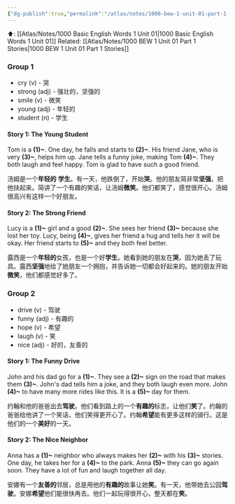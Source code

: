 ```yaml
---
{"dg-publish":true,"permalink":"/atlas/notes/1000-bew-1-unit-01-part-1-stories-cloze-questions/","tags":["BEW","Tuition/English"],"noteIcon":""}
---
```


⬆️: [[Atlas/Notes/1000 Basic English Words 1 Unit 01\|1000 Basic English Words 1 Unit 01]]
Related: [[Atlas/Notes/1000 BEW 1 Unit 01 Part 1 Stories\|1000 BEW 1 Unit 01 Part 1 Stories]]

### Group 1

- cry (v) - 哭
- strong (adj) - 强壮的，坚强的
- smile (v) - 微笑
- young (adj) - 年轻的
- student (n) - 学生

#### Story 1: The Young Student

Tom is a **(1)~**. One day, he falls and starts to **(2)~**. His friend Jane, who is very **(3)~**, helps him up. Jane tells a funny joke, making Tom **(4)~**. They both laugh and feel happy. Tom is glad to have such a good friend.

汤姆是一个**年轻的** **学生**。有一天，他跌倒了，开始**哭**。他的朋友简非常**坚强**，把他扶起来。简讲了一个有趣的笑话，让汤姆**微笑**。他们都笑了，感觉很开心。汤姆很高兴有这样一个好朋友。

#### Story 2: The Strong Friend

Lucy is a **(1)~** girl and a good **(2)~**. She sees her friend **(3)~** because she lost her toy. Lucy, being **(4)~**, gives her friend a hug and tells her it will be okay. Her friend starts to **(5)~** and they both feel better.

露西是一个**年轻的**女孩，也是一个好**学生**。她看到她的朋友在**哭**，因为她丢了玩具。露西**坚强**地给了她朋友一个拥抱，并告诉她一切都会好起来的。她的朋友开始**微笑**，他们都感觉好多了。

### Group 2

- drive (v) - 驾驶
- funny (adj) - 有趣的
- hope (v) - 希望
- laugh (v) - 笑
- nice (adj) - 好的，友善的

#### Story 1: The Funny Drive

John and his dad go for a **(1)~**. They see a **(2)~** sign on the road that makes them **(3)~**. John's dad tells him a joke, and they both laugh even more. John **(4)~** to have many more rides like this. It is a **(5)~** day for them.

约翰和他的爸爸出去**驾驶**。他们看到路上的一个**有趣的**标志，让他们**笑**了。约翰的爸爸给他讲了一个笑话，他们笑得更开心了。约翰**希望**能有更多这样的骑行。这是他们的一个**美好**的一天。

#### Story 2: The Nice Neighbor

Anna has a **(1)~** neighbor who always makes her **(2)~** with his **(3)~** stories. One day, he takes her for a **(4)~** to the park. Anna **(5)~** they can go again soon. They have a lot of fun and laugh together all day.

安娜有一个**友善的**邻居，总是用他的**有趣的**故事让她**笑**。有一天，他带她去公园**驾驶**。安娜**希望**他们能很快再去。他们一起玩得很开心，整天都在**笑**。